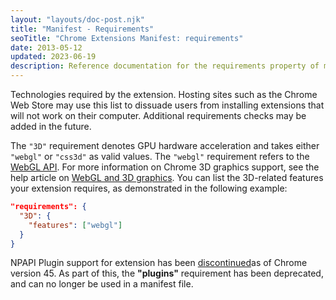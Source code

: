 ```yaml
---
layout: "layouts/doc-post.njk"
title: "Manifest - Requirements"
seoTitle: "Chrome Extensions Manifest: requirements"
date: 2013-05-12
updated: 2023-06-19
description: Reference documentation for the requirements property of manifest.json.
---
```


Technologies required by the extension. Hosting sites such as the Chrome Web Store may use this list
to dissuade users from installing extensions that will not work on their computer. Additional requirements checks may be added in
the future.

The `"3D"` requirement denotes GPU hardware acceleration and takes either `"webgl"` or `"css3d"` as valid values. The `"webgl"` requirement refers to the [WebGL
API][1]. For more information on Chrome 3D graphics support, see the help article on [WebGL and 3D
graphics][2]. You can list the 3D-related features your extension requires, as demonstrated in the
following example:

```json
"requirements": {
  "3D": {
    "features": ["webgl"]
  }
}
```

NPAPI Plugin support for extension has been [discontinued][3]as of Chrome version 45. As part of this, the **"plugins"**
requirement has been deprecated, and can no longer be used in a manifest file.



[1]: https://www.khronos.org/webgl/
[2]: https://support.google.com/chrome/answer/1220892
[3]: https://blog.chromium.org/2013/09/saying-goodbye-to-our-old-friend-npapi.html
[4]: /docs/extensions/npapi
